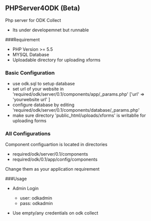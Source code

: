 ## PHPServer4ODK (Beta)
Php server for ODK Collect
- Its under developemnet but runnable

###Requirement

- PHP Version >= 5.5
- MYSQL Database
- Uploadable directory for uploading xforms

### Basic Configuration
- use odk.sql to setup database
- set url of your website in 'required/odk/server/0.1/components/app/\_params.php' ['url' => 'yourwebsite url' ]
- configure database by editing 'required/odk/server/0.1/components/database/\_params.php'
- make sure directory 'public_html/uploads/xforms' is writablle for uploading forms

### All Configurations
Component configuartion is located in directories

 - required/odk/server/0.1/components
 - required/odk/0.1/app/config/components  

Change them as your application requirement


###Usage

- Admin Login
	- user: odkadmin
	- pass: odkadmin

- Use empty/any credentials on odk collect
